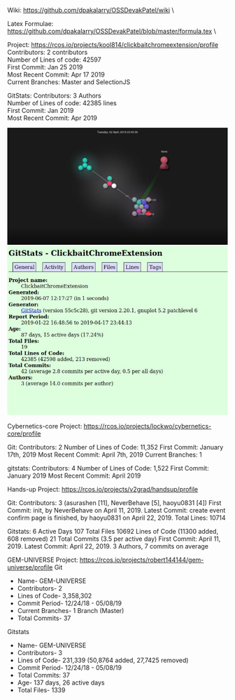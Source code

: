 Wiki: https://github.com/dpakalarry/OSSDevakPatel/wiki \

Latex Formulae: https://github.com/dpakalarry/OSSDevakPatel/blob/master/formula.tex \

Project: https://rcos.io/projects/kool814/clickbaitchromeextension/profile \
Contributors: 2 contributors \
Number of Lines of code: 42597 \
First Commit: Jan 25 2019 \
Most Recent Commit: Apr 17 2019 \
Current Branches: Master and SelectionJS 

GitStats: 
Contributors: 3 Authors \
Number of Lines of code: 42385 lines \
First Commit: Jan 2019 \
Most Recent Commit: Apr 2019 

![Gource Screenshot](images/Gource.JPG)
![Gitstats Screenshot](images/gitstats.JPG)

Cybernetics-core
Project: https://rcos.io/projects/lockwo/cybernetics-core/profile
 
Git:
Contributors: 2
Number of Lines of Code: 11,352
First Commit: January 17th, 2019
Most Recent Commit: April 7th, 2019
Current Branches: 1
 
gitstats:
Contributors: 4
Number of Lines of Code: 1,522
First Commit: January 2019
Most Recent Commit: April 2019


Hands-up
Project: https://rcos.io/projects/v2grad/handsup/profile

Git: 
Contributors: 3 (asurashen [11], NeverBehave [5], haoyu0831 [4])
First Commit: init, by NeverBehave on April 11, 2019.
Latest Commit: create event confirm page is finished, by haoyu0831 on April 22, 2019. Total Lines: 10714


Gitstats: 
6 Active Days
107 Total Files
10692 Lines of Code (11300 added, 608 removed)
21 Total Commits (3.5 per active day)
First Commit: April 11, 2019.
Latest Commit: April 22, 2019. 
3 Authors, 7 commits on average



GEM-UNIVERSE
Project: https://rcos.io/projects/robert144144/gem-universe/profile
Git
* Name- GEM-UNIVERSE
* Contributors- 2
* Lines of Code- 3,358,302
* Commit Period- 12/24/18 - 05/08/19
* Current Branches- 1 Branch (Master)
* Total Commits- 37
 
Gitstats
* Name- GEM-UNIVERSE
* Contributors- 3
* Lines of Code- 231,339 (50,8764 added, 27,7425 removed)
* Commit Period- 12/24/18 - 05/08/19
* Total Commits: 37
* Age- 137 days, 26 active days
* Total Files- 1339

